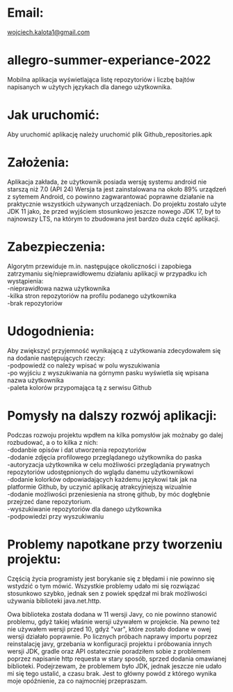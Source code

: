 # Email:

wojciech.kalota1@gmail.com

# allegro-summer-experiance-2022
Mobilna aplikacja wyświetlająca listę repozytoriów i liczbę bajtów napisanych w użytych językach dla danego użytkownika.

# Jak uruchomić:

Aby uruchomić aplikację należy uruchomić plik Github_repositories.apk

# Założenia:

Aplikacja zakłada, że użytkownik posiada wersję systemu android nie starszą niż 7.0 (API 24)
Wersja ta jest zainstalowana na około 89% urządzeń z sytemem Android, co powinno zagwarantować poprawne działanie na praktycznie wszystkich używanych urządzeniach.
Do projektu zostało użyte JDK 11 jako, że przed wyjściem stosunkowo jeszcze nowego JDK 17, był to najnowszy LTS, na którym to zbudowana jest bardzo duża część aplikacji.

# Zabezpieczenia:

Algorytm przewiduje m.in. następujące okoliczności i zapobiega zatrzymaniu się/nieprawidłowemu działaniu aplikacji w przypadku ich wystąpienia:<br />
-nieprawidłowa nazwa użytkownika<br />
-kilka stron repozytoriów na profilu podanego użytkownika<br />
-brak repozytoriów

# Udogodnienia:

Aby zwiększyć przyjemność wynikającą z użytkowania zdecydowałem się na dodanie następujących rzeczy:<br />
-podpowiedź co należy wpisać w polu wyszukiwania<br />
-po wyjściu z wyszukiwania na górnymn pasku wyświetla się wpisana nazwa użytkownika<br />
-paleta kolorów przypomająca tą z serwisu Github

# Pomysły na dalszy rozwój aplikacji: 

Podczas rozwoju projektu wpdłem na kilka pomysłów jak możnaby go dalej rozbudować, a o to kilka z nich:<br />
-dodanbie opisów i dat utworzenia repozytoriów<br />
-dodanie zdjęcia profilowego przeglądanego użytkownika do paska<br />
-autoryzacja użytkownika w celu możliwości przeglądania prywatnych repozytoriów udostępnionych do wglądu danemu użytkownikowi<br />
-dodanie kolorków odpowiadających każdemu językowi tak jak na platformie Github, by uczynić aplikację atrakcyjniejszą wizualnie<br />
-dodanie możliwości przeniesienia na stronę github, by móc dogłębnie przejrzeć dane repozytorium.<br />
-wyszukiwanie repozytoriów dla danego użytkownika<br />
-podpowiedzi przy wyszukiwaniu

# Problemy napotkane przy tworzeniu projektu:

Częścią życia programisty jest borykanie się z błędami i nie powinno się wstydzić o tym mówić. Wszystkie problemy udało mi się rozwiązać stosunkowo szybko, jednak sen z powiek spędzał mi brak możliwości używania biblioteki java.net.http.

Owa biblioteka została dodana w 11 wersji Javy, co nie powinno stanowić problemu, gdyż takiej właśnie wersji używałem w projekcie. Na pewno też nie używałem wersji przed 10, gdyż "var", które zostało dodane w owej wersji działało poprawnie. Po licznych próbach naprawy importu poprzez reinstalację javy, grzebania w konfiguracji projektu i próbowania innych wersji JDK, gradle oraz API ostatecznie poradziłem sobie z problemem poprzez napisanie http requesta w stary sposób, sprzed dodania omawianej biblioteki. Podejrzewam, że problemem było JDK, jednak jeszcze nie udało mi się tego ustalić, a czasu brak. Jest to główny powód z którego wynika moje opóźnienie, za co najmocniej przepraszam.
